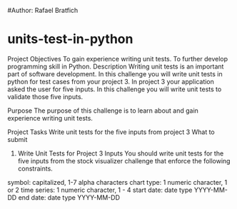 #Author: Rafael Bratfich
# units-test-in-python

Project Objectives
To gain experience writing unit tests.
To further develop programming skill in Python.
Description
Writing unit tests is an important part of software development. In this challenge you will write unit tests in python for test cases from your project 3. In project 3 your application asked the user for five inputs. In this challenge you will write unit tests to validate those five inputs.

Purpose
The purpose of this challenge is to learn about and gain experience writing unit tests.

Project Tasks
Write unit tests for the five inputs from project 3
What to submit
1. Write Unit Tests for Project 3 Inputs
You should write unit tests for the five inputs from the stock visualizer challenge that enforce the following constraints.

symbol: capitalized, 1-7 alpha characters
chart type: 1 numeric character, 1 or 2
time series: 1 numeric character, 1 - 4
start date: date type YYYY-MM-DD
end date: date type YYYY-MM-DD
